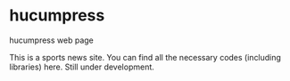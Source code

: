 # hucumpress
hucumpress web page


This is a sports news site. You can find all the necessary codes (including libraries) here. Still under development.
